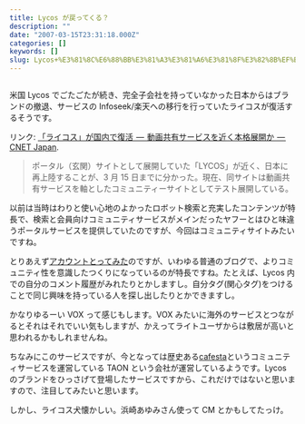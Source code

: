 ```yaml
---
title: Lycos が戻ってくる？
description: ""
date: "2007-03-15T23:31:18.000Z"
categories: []
keywords: []
slug: Lycos+%E3%81%8C%E6%88%BB%E3%81%A3%E3%81%A6%E3%81%8F%E3%82%8B%EF%BC%9F
---
```


![]()

米国 Lycos でごたごたが続き、完全子会社を持っていなかった日本からはブランドの撤退、サービスの Infoseek/楽天への移行を行っていたライコスが復活するそうです。

リンク: [「ライコス」が国内で復活  —  動画共有サービスを近く本格展開か  — CNET Japan](http://japan.cnet.com/news/media/story/0,2000056023,20345282,00.htm?ref=rss "「ライコス」が国内で復活--動画共有サービスを近く本格展開か - CNET Japan").

> ポータル（玄関）サイトとして展開していた「LYCOS」が近く、日本に再上陸することが、3 月 15 日までに分かった。現在、同サイトは動画共有サービスを軸としたコミュニティーサイトとしてテスト展開している。

以前は当時はわりと使い心地のよかったロボット検索と充実したコンテンツが特長で、検索と会員向けコミュニティサービスがメインだったヤフーとはひと味違うポータルサービスを提供していたのですが、今回はコミュニティサイトみたいですね。

とりあえず[アカウントとってみた](http://clip.lycos.jp/hiro/profile)のですが、いわゆる普通のブログで、よりコミュニティ性を意識したつくりになっているのが特長ですね。たとえば、Lycos 内での自分のコメント履歴がみれたりとかしますし。自分タグ(関心タグ)をつけることで同じ興味を持っている人を探し出したりとかできますし。

かなりゆるーい VOX って感じもします。VOX みたいに海外のサービスとつながるとそれはそれでいい気もしますが、かえってライトユーザからは敷居が高いと思われるかもしれませんね。

ちなみにこのサービスですが、今となっては歴史ある[cafesta](http://www.cafesta.com/)というコミュニティサービスを運営している TAON という会社が運営しているようです。Lycos のブランドをひっさげて登場したサービスですから、これだけではないと思いますので、注目してみたいと思います。

しかし、ライコス犬懐かしい。浜崎あゆみさん使って CM とかもしてたっけ。
